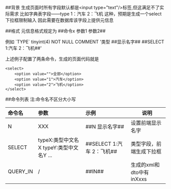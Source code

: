 ##背景
生成页面时所有字段默认都是<input type=\"text\"/>标签,但这满足不了实际需求
比如字典表字段——type 1：汽车 2：飞机  这种，预期是生成一个select下拉框限制输入
因此需要在数据库该字段上提供元信息

##格式
元信息格式规定为 ##命令x 参数1 参数2##

例如 
\`TYPE` tinyint(4) NOT NULL COMMENT '类型 ##显示名字## ##SELECT 1:汽车 2：飞机##'

上述例子配置了两条命令，生成的页面代码就是
```<lable>显示名字</lable>
<select>
    <option value="">全部</option>
    <option value="1">汽车</option>
    <option value="2">飞机</option>
</select>
```
##命令列表
注:命令名不区分大小写

|命令名| 参数| 示例|说明|
|:---- |:----- |:----- |-----   |
|N | XXX  | ##N 显示名字## | 设置前端显示名字   |
|SELECT | typeX:类型中文名X typeY:类型中文名Y ...   | ##SELECT 1:汽车 2：飞机## | 类型字段，前端生成下拉框    |
|QUERY_IN | /  | ##IN## | 生成的xml和dto中有 inXxxs   |
